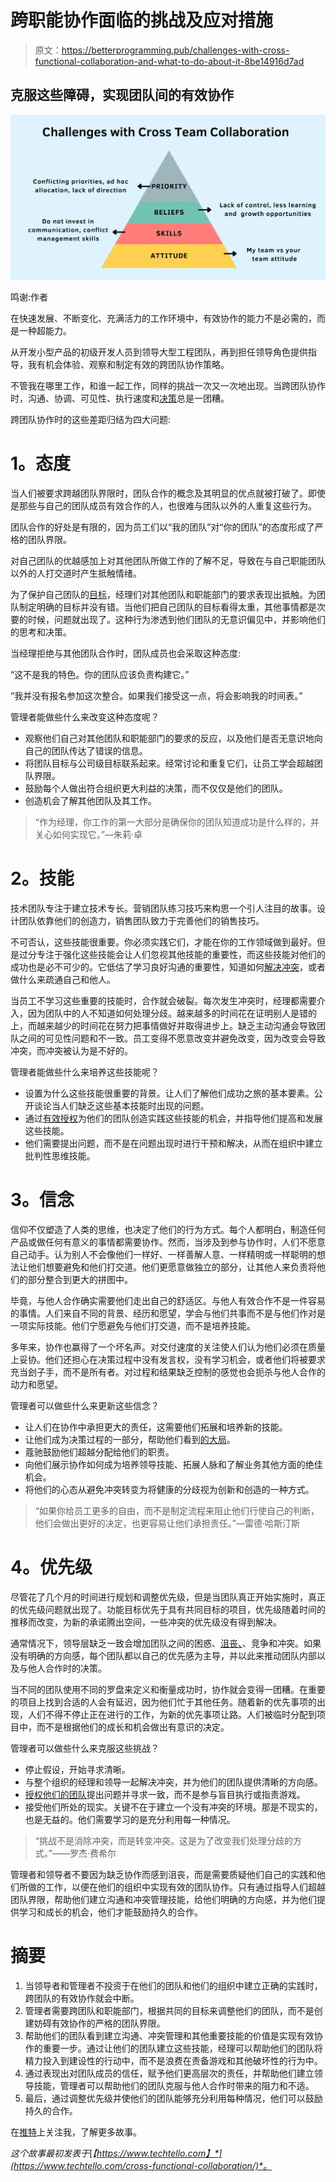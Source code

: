 # 跨职能协作面临的挑战及应对措施

> 原文：<https://betterprogramming.pub/challenges-with-cross-functional-collaboration-and-what-to-do-about-it-8be14916d7ad>

## 克服这些障碍，实现团队间的有效协作

![](img/12f6bfba433d7412c6f7d2452a4420f9.png)

鸣谢:作者

在快速发展、不断变化、充满活力的工作环境中，有效协作的能力不是必需的，而是一种超能力。

从开发小型产品的初级开发人员到领导大型工程团队，再到担任领导角色提供指导，我有机会体验、观察和制定有效的跨团队协作策略。

不管我在哪里工作，和谁一起工作，同样的挑战一次又一次地出现。当跨团队协作时，沟通、协调、可见性、执行速度和[决策](https://www.techtello.com/avoid-making-bad-decisions/)总是一团糟。

跨团队协作时的这些差距归结为四大问题:

# **1。态度**

当人们被要求跨越团队界限时，团队合作的概念及其明显的优点就被打破了。即使是那些与自己的团队成员有效合作的人，也很难与团队以外的人重复这些行为。

团队合作的好处是有限的，因为员工们以“我的团队”对“你的团队”的态度形成了严格的团队界限。

对自己团队的优越感加上对其他团队所做工作的了解不足，导致在与自己职能团队以外的人打交道时产生抵触情绪。

为了保护自己团队的[目标](https://www.techtello.com/goal-setting/)，经理们对其他团队和职能部门的要求表现出抵触。为团队制定明确的目标并没有错。当他们把自己团队的目标看得太重，其他事情都是次要的时候，问题就出现了。这种行为渗透到他们团队的无意识偏见中，并影响他们的思考和决策。

当经理拒绝与其他团队合作时，团队成员也会采取这种态度:

“这不是我的特色。你的团队应该负责构建它。”

“我并没有报名参加这次整合。如果我们接受这一点，将会影响我的时间表。”

管理者能做些什么来改变这种态度呢？

*   观察他们自己对其他团队和职能部门的要求的反应，以及他们是否无意识地向自己的团队传达了错误的信息。
*   将团队目标与公司级目标联系起来。经常讨论和重复它们，让员工学会超越团队界限。
*   鼓励每个人做出符合组织更大利益的决策，而不仅仅是他们的团队。
*   创造机会了解其他团队及其工作。

> “作为经理，你工作的第一大部分是确保你的团队知道成功是什么样的，并关心如何实现它。”—朱莉·卓

# **2。技能**

技术团队专注于建立技术专长。营销团队练习技巧来构思一个引人注目的故事。设计团队依靠他们的创造力，销售团队致力于完善他们的销售技巧。

不可否认，这些技能很重要。你必须实践它们，才能在你的工作领域做到最好。但是过分专注于强化这些技能会让人们忽视其他技能的重要性，而这些技能对他们的成功也是必不可少的。它低估了学习良好沟通的重要性，知道如何[解决冲突](https://www.techtello.com/managing-conflict/)，或者做什么来疏通自己和他人。

当员工不学习这些重要的技能时，合作就会破裂。每次发生冲突时，经理都需要介入，因为团队中的人不知道如何处理分歧。越来越多的时间花在证明别人是错的上，而越来越少的时间花在努力把事情做好并取得进步上。缺乏主动沟通会导致团队之间的可见性问题和不一致。员工变得不愿意改变并避免改变，因为改变会导致冲突，而冲突被认为是不好的。

管理者能做些什么来培养这些技能呢？

*   设置为什么这些技能很重要的背景。让人们了解他们成功之旅的基本要素。公开谈论当人们缺乏这些基本技能时出现的问题。
*   通过[有效授权](https://techtello.com/how-to-delegate-work-effectively/)为他们的团队创造实践这些技能的机会，并指导他们提高和发展这些技能。
*   他们需要提出问题，而不是在问题出现时进行干预和解决，从而在组织中建立批判性思维技能。

# **3。信念**

信仰不仅塑造了人类的思维，也决定了他们的行为方式。每个人都明白，制造任何产品或做任何有意义的事情都需要协作。然而，当涉及到参与协作时，人们不愿意自己动手。认为别人不会像他们一样好、一样善解人意、一样精明或一样聪明的想法让他们想要避免和他们打交道。他们更愿意做独立的部分，让其他人来负责将他们的部分整合到更大的拼图中。

毕竟，与他人合作确实需要他们走出自己的舒适区。与他人有效合作不是一件容易的事情。人们来自不同的背景、经历和愿望，学会与他们共事而不是与他们作对是一项实际技能。他们宁愿避免与他们打交道，而不是培养技能。

多年来，协作也赢得了一个坏名声。对交付速度的关注使人们认为他们必须在质量上妥协。他们还担心在决策过程中没有发言权，没有学习机会，或者他们将被要求充当刽子手，而不是所有者。对过程和结果缺乏控制的感觉也会扼杀与他人合作的动力和愿望。

管理者可以做些什么来更新这些信念？

*   让人们在协作中承担更大的责任，这需要他们拓展和培养新的技能。
*   让他们成为决策过程的一部分，帮助他们看到[的大局](https://www.techtello.com/goals-big-picture-thinking-or-nitty-gritty/)。
*   蔻驰鼓励他们超越分配给他们的职责。
*   向他们展示协作如何成为培养领导技能、拓展人脉和了解业务其他方面的绝佳机会。
*   将他们的心态从避免冲突转变为将健康的分歧视为创新和创造的一种方式。

> “如果你给员工更多的自由，而不是制定流程来阻止他们行使自己的判断，他们会做出更好的决定，也更容易让他们承担责任。”—雷德·哈斯汀斯

# **4。优先级**

尽管花了几个月的时间进行规划和调整优先级，但是当团队真正开始实施时，真正的优先级问题就出现了。功能目标优先于具有共同目标的项目，优先级随着时间的推移而改变，为新的承诺腾出空间，一些冲突的优先级没有得到解决。

通常情况下，领导层缺乏一致会增加团队之间的困惑、[沮丧、](https://www.techtello.com/frustration-at-work/)、竞争和冲突。如果没有明确的方向感，每个团队都以自己的优先感为主导，并以此来推动团队内部以及与他人合作时的决策。

当不同的团队使用不同的罗盘来定义和衡量成功时，协作就会变得一团糟。在重要的项目上找到合适的人会有延迟，因为他们忙于其他任务。随着新的优先事项的出现，人们不得不停止正在进行的工作，为新的优先事项让路。人们被临时分配到项目中，而不是根据他们的成长和机会做出有意识的决定。

管理者可以做些什么来克服这些挑战？

*   停止假设，开始寻求清晰。
*   与整个组织的经理和领导一起解决冲突，并为他们的团队提供清晰的方向感。
*   [授权他们的团队](https://www.techtello.com/building-accountability-at-work/)提出问题并寻求一致，而不是参与盲目执行或指责游戏。
*   接受他们所处的现实。关键不在于建立一个没有冲突的环境。那是不现实的，也是无益的。他们需要学习的是充分利用每一种情况。

> “挑战不是消除冲突，而是转变冲突。这是为了改变我们处理分歧的方式。”——罗杰·费希尔

管理者和领导者不要因为缺乏协作而感到沮丧，而是需要质疑他们自己的实践和他们所做的工作，以便在他们的组织中实现有效的团队协作。只有通过指导人们超越团队界限，帮助他们建立沟通和冲突管理技能，给他们明确的方向感，并为他们提供学习和成长的机会，他们才能鼓励持久的合作。

# 摘要

1.  当领导者和管理者不投资于在他们的团队和他们的组织中建立正确的实践时，跨团队的有效协作就会中断。
2.  管理者需要跨团队和职能部门，根据共同的目标来调整他们的团队，而不是创建妨碍有效协作的严格的团队界限。
3.  帮助他们的团队看到建立沟通、冲突管理和其他重要技能的价值是实现有效协作的重要一步。通过让他们的团队建立这些技能，经理可以帮助他们的团队将精力投入到建设性的行动中，而不是浪费在责备游戏和其他破坏性的行为中。
4.  通过表现出对团队成员的信任，赋予他们更高层次的责任，并帮助他们建立领导技能，管理者可以帮助他们的团队克服与他人合作时带来的阻力和不适。
5.  最后，通过调整优先级并使他们的团队能够充分利用每种情况，他们可以鼓励持久的合作。

在[推特](https://twitter.com/techtello)上关注我，了解更多故事。

*这个故事最初发表于*[*【https://www.techtello.com】*](https://www.techtello.com/cross-functional-collaboration/)*。*